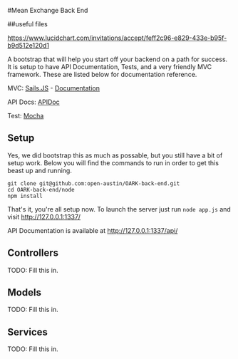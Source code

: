 #Mean Exchange Back End

##useful files

https://www.lucidchart.com/invitations/accept/feff2c96-e829-433e-b95f-b9d512e120d1

A bootstrap that will help you start off your backend on a path for success.  It is setup to have API Documentation, Tests, and a very friendly MVC framework.  These are listed below for documentation reference.

MVC:      [Sails.JS](http://sailsjs.org/) - [Documentation](http://sailsjs.org/#/documentation)

API Docs: [APIDoc](http://apidocjs.com/)

Test:     [Mocha](http://mochajs.org/)

## Setup

Yes, we did bootstrap this as much as possable, but you still have a bit of setup work.  Below you will find the commands to run in order to get this beast up and running.

```
git clone git@github.com:open-austin/OARK-back-end.git
cd OARK-back-end/node
npm install

```

That's it, you're all setup now.  To launch the server just run ```node app.js``` and visit http://127.0.0.1:1337/

API Documentation is available at http://127.0.0.1:1337/api/

## Controllers

TODO: Fill this in.

## Models

TODO: Fill this in.

## Services

TODO: Fill this in.
